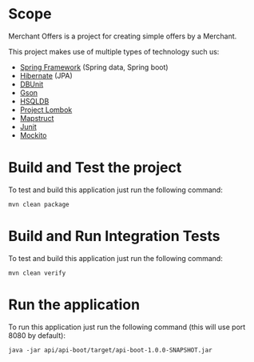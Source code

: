 # Scope
Merchant Offers is a project for creating simple offers by a Merchant.

This project makes use of multiple types of technology such us:
- [Spring Framework](https://spring.io/) (Spring data, Spring boot)
- [Hibernate](http://hibernate.org/) (JPA)
- [DBUnit](http://dbunit.sourceforge.net/)
- [Gson](https://github.com/google/gson)
- [HSQLDB](http://hsqldb.org/)
- [Project Lombok](https://projectlombok.org/)
- [Mapstruct](http://mapstruct.org/)
- [Junit](http://junit.org/junit4/)
- [Mockito](http://site.mockito.org/)

# Build and Test the project
To test and build this application just run the following command:

``mvn clean package``

# Build and Run Integration Tests
To test and build this application just run the following command:

``mvn clean verify``

# Run the application
To run this application just run the following command (this will use port 8080 by default):

``java -jar api/api-boot/target/api-boot-1.0.0-SNAPSHOT.jar``

